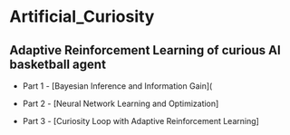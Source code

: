 # Artificial_Curiosity
## Adaptive Reinforcement Learning of curious AI basketball agent


* Part 1 - [Bayesian Inference and Information Gain](

* Part 2 - [Neural Network Learning and Optimization]

* Part 3 - [Curiosity Loop with Adaptive Reinforcement Learning]
